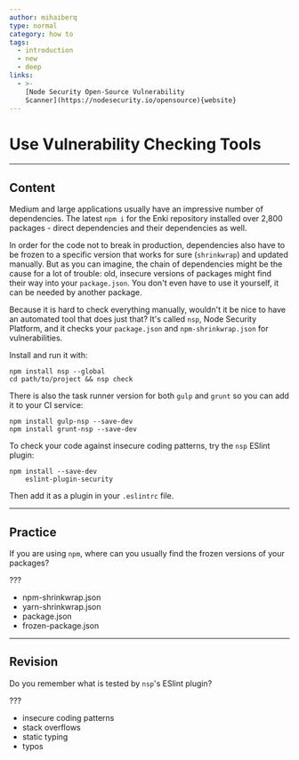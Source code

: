 ```yaml
---
author: mihaiberq
type: normal
category: how to
tags:
  - introduction
  - new
  - deep
links:
  - >-
    [Node Security Open-Source Vulnerability
    Scanner](https://nodesecurity.io/opensource){website}
---
```


# Use Vulnerability Checking Tools


---

## Content

Medium and large applications usually have an impressive number of dependencies. The latest `npm i` for the Enki repository installed over 2,800 packages - direct dependencies and their dependencies as well.

In order for the code not to break in production, dependencies also have to be frozen to a specific version that works for sure (`shrinkwrap`) and updated manually. But as you can imagine, the chain of dependencies might be the cause for a lot of trouble: old, insecure versions of packages might find their way into your `package.json`. You don't even have to use it yourself, it can be needed by another package.

Because it is hard to check everything manually, wouldn't it be nice to have an automated tool that does just that? It's called `nsp`, Node Security Platform, and it checks your `package.json` and `npm-shrinkwrap.json` for vulnerabilities.

Install and run it with:

```plain-text
npm install nsp --global
cd path/to/project && nsp check
```

There is also the task runner version for both `gulp` and `grunt` so you can add it to your CI service:

```plain-text
npm install gulp-nsp --save-dev
npm install grunt-nsp --save-dev
```

To check your code against insecure coding patterns, try the `nsp` ESlint plugin:

```plain-text
npm install --save-dev
    eslint-plugin-security
```

Then add it as a plugin in your `.eslintrc` file.


---

## Practice

If you are using `npm`, where can you usually find the frozen versions of your packages?

???

- npm-shrinkwrap.json
- yarn-shrinkwrap.json
- package.json
- frozen-package.json


---

## Revision

Do you remember what is tested by `nsp`'s ESlint plugin?

???

- insecure coding patterns
- stack overflows
- static typing
- typos
 
